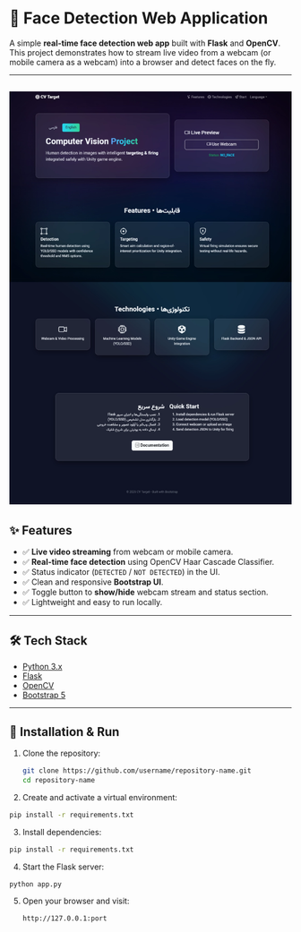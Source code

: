 # 🎥 Face Detection Web Application  

A simple **real-time face detection web app** built with **Flask** and **OpenCV**.  
This project demonstrates how to stream live video from a webcam (or mobile camera as a webcam) into a browser and detect faces on the fly.  

---
![Computer Vision Preview](preview.webp)
---

## ✨ Features

- ✅ **Live video streaming** from webcam or mobile camera.  
- ✅ **Real-time face detection** using OpenCV Haar Cascade Classifier.  
- ✅ Status indicator (`DETECTED` / `NOT DETECTED`) in the UI.  
- ✅ Clean and responsive **Bootstrap UI**.  
- ✅ Toggle button to **show/hide** webcam stream and status section.  
- ✅ Lightweight and easy to run locally.  

---

## 🛠 Tech Stack

- [Python 3.x](https://www.python.org/)  
- [Flask](https://flask.palletsprojects.com/)  
- [OpenCV](https://opencv.org/)  
- [Bootstrap 5](https://getbootstrap.com/)  

---

## 🚀 Installation & Run

1. Clone the repository:
   ```bash
   git clone https://github.com/username/repository-name.git
   cd repository-name
2. Create and activate a virtual environment:
  ```bash
  pip install -r requirements.txt
  ```
3. Install dependencies:
  ```bash
  pip install -r requirements.txt
  ```
4. Start the Flask server:
  ```bash
  python app.py
  ```
5. Open your browser and visit:
   ```bash
   http://127.0.0.1:port
   ```
